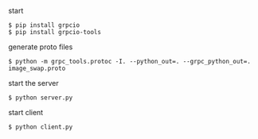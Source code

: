 start

    $ pip install grpcio
    $ pip install grpcio-tools 


generate proto files 

    $ python -m grpc_tools.protoc -I. --python_out=. --grpc_python_out=. image_swap.proto



start the server

    $ python server.py
    

start client 

    $ python client.py
